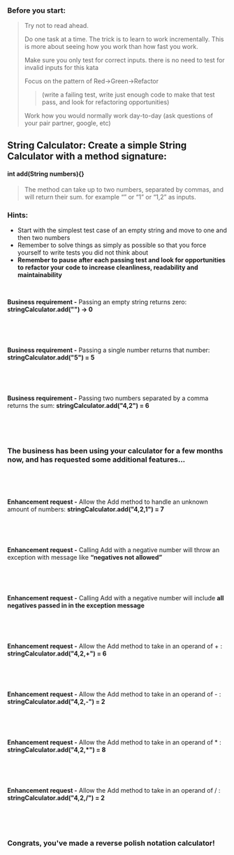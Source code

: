 ### Before you start:

>Try not to read ahead.
>
>Do one task at a time. The trick is to learn to work incrementally.  This is more about seeing how you work than how fast you work.
>
>Make sure you only test for correct inputs. there is no need to test for invalid inputs for this kata
>
>Focus on the pattern of Red->Green->Refactor
>>(write a failing test, write just enough code to make that test pass, and look for refactoring opportunities)
 >
 >Work how you would normally work day-to-day (ask questions of your pair partner, google, etc)
## String Calculator: Create a simple String Calculator with a method signature:

#### int add(String numbers){}
>
>The method can take up to two numbers, separated by commas, and will return their sum.
for example “” or “1” or “1,2” as inputs.
>
### Hints:
 - Start with the simplest test case of an empty string and move to one and then two numbers
 - Remember to solve things as simply as possible so that you force yourself to write tests you did not think about
 - **Remember to pause after each passing test and look for opportunities to refactor your code to increase cleanliness, readability and maintainability**

&nbsp;

**Business requirement -** Passing an empty string returns zero: **stringCalculator.add("") -> 0**

&nbsp;

&nbsp;

**Business requirement -** Passing a single number returns that number: **stringCalculator.add("5") = 5**

&nbsp;

&nbsp;

**Business requirement -** Passing two numbers separated by a comma returns the sum: **stringCalculator.add("4,2") = 6**

&nbsp;

&nbsp;

### The business has been using your calculator for a few months now, and has requested some additional features...

&nbsp;

&nbsp;

**Enhancement request -** Allow the Add method to handle an unknown amount of numbers: **stringCalculator.add("4,2,1") = 7**

&nbsp;

&nbsp;

**Enhancement request -** Calling Add with a negative number will throw an exception with message like **“negatives not allowed”**

&nbsp;

&nbsp;

**Enhancement request -** Calling Add with a negative number will include **all negatives passed in in the exception message**

&nbsp;

&nbsp;

**Enhancement request -** Allow the Add method to take in an operand of +  : **stringCalculator.add("4,2,+") = 6**

&nbsp;

&nbsp;

**Enhancement request -** Allow the Add method to take in an operand of - :  **stringCalculator.add("4,2,-") = 2**

&nbsp;

&nbsp;

**Enhancement request -** Allow the Add method to take in an operand of * :   **stringCalculator.add("4,2,*") = 8**

&nbsp;

&nbsp;

**Enhancement request -** Allow the Add method to take in an operand of / :   **stringCalculator.add("4,2,/") = 2**

&nbsp;

&nbsp;

### Congrats, you've made a reverse polish notation calculator!